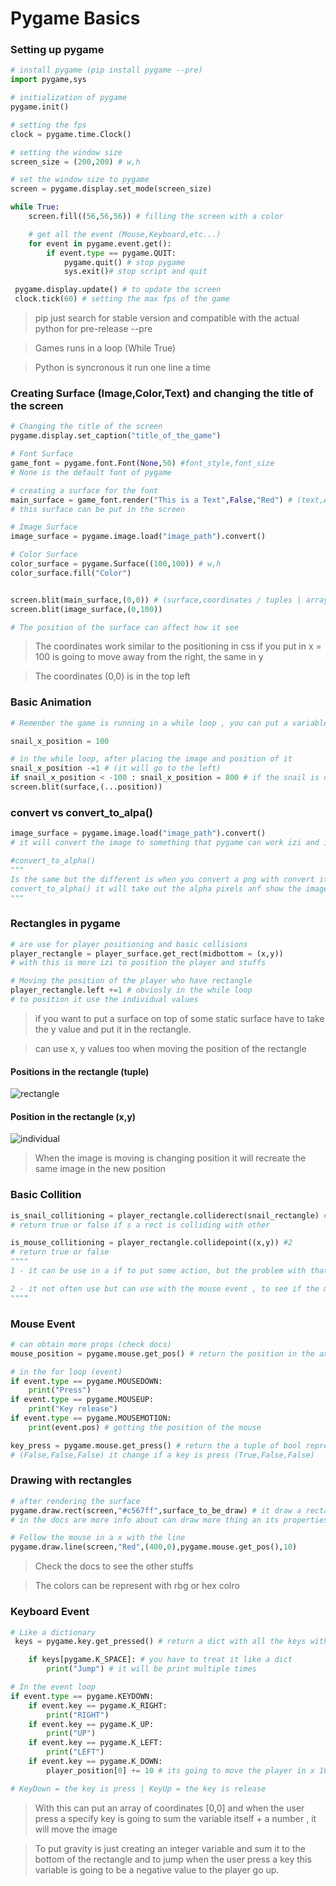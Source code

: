 # Pygame Basics

### Setting up pygame

```py
# install pygame (pip install pygame --pre)
import pygame,sys

# initialization of pygame
pygame.init()

# setting the fps
clock = pygame.time.Clock()

# setting the window size
screen_size = (200,200) # w,h

# set the window size to pygame
screen = pygame.display.set_mode(screen_size)

while True:
    screen.fill((56,56,56)) # filling the screen with a color

    # get all the event (Mouse,Keyboard,etc...)
    for event in pygame.event.get():
        if event.type == pygame.QUIT:
            pygame.quit() # stop pygame
            sys.exit()# stop script and quit

 pygame.display.update() # to update the screen
 clock.tick(60) # setting the max fps of the game
```

> pip just search for stable version and compatible with the actual python for pre-release --pre

> Games runs in a loop (While True)

> Python is syncronous it run one line a time

### Creating Surface (Image,Color,Text) and changing the title of the screen

```py
# Changing the title of the screen
pygame.display.set_caption("title_of_the_game")

# Font Surface
game_font = pygame.font.Font(None,50) #font_style,font_size
# None is the default font of pygame

# creating a surface for the font
main_surface = game_font.render("This is a Text",False,"Red") # (text,AA,Color) AA = AntiAliasing
# this surface can be put in the screen

# Image Surface
image_surface = pygame.image.load("image_path").convert()

# Color Surface
color_surface = pygame.Surface((100,100)) # w,h
color_surface.fill("Color")


screen.blit(main_surface,(0,0)) # (surface,coordinates / tuples | array)
screen.blit(image_surface,(0,100))

# The position of the surface can affect how it see
```

> The coordinates work similar to the positioning in css if you put in x = 100 is going to move away from the right, the same in y

> The coordinates (0,0) is in the top left

### Basic Animation

```py
# Remenber the game is running in a while loop , you can put a variable with a position in the x axis

snail_x_position = 100

# in the while loop, after placing the image and position of it
snail_x_position -=1 # (it will go to the left)
if snail_x_position < -100 : snail_x_position = 800 # if the snail is out of the screen(-100) it will restart the position (800)
screen.blit(surface,(...position))
```

### convert vs convert_to_alpa()

```py
image_surface = pygame.image.load("image_path").convert()
# it will convert the image to something that pygame can work izi and improve perfomace

#convert_to_alpha()
"""
Is the same but the different is when you convert a png with convert it have the alpha pixels and if you
convert_to_alpha() it will take out the alpha pixels anf show the image without the white background
"""
```

### Rectangles in pygame

```py
# are use for player positioning and basic collisions
player_rectangle = player_surface.get_rect(midbottom = (x,y))
# with this is more izi to position the player and stuffs

# Moving the position of the player who have rectangle
player_rectangle.left +=1 # obviosly in the while loop
# to position it use the individual values
```

> if you want to put a surface on top of some static surface have to take the y value and put it in the rectangle.

> can use x, y values too when moving the position of the rectangle

#### Positions in the rectangle (tuple)

![rectangle](./images//rectangle.PNG)

#### Position in the rectangle (x,y)

![individual](./images/individual.PNG)

> When the image is moving is changing position it will recreate the same image in the new position

### Basic Collition

```py
is_snail_collitioning = player_rectangle.colliderect(snail_rectangle) #1
# return true or false if s a rect is colliding with other

is_mouse_collitioning = player_rectangle.collidepoint((x,y)) #2
# return true or false
""""
1 - it can be use in a if to put some action, but the problem with that it will trigger multiple times

2 - it not often use but can use with the mouse event , to see if the mouse it making collision with the player
""""
```

### Mouse Event

```py
# can obtain more props (check docs)
mouse_position = pygame.mouse.get_pos() # return the position in the axis of the mouse

# in the for loop (event)
if event.type == pygame.MOUSEDOWN:
    print("Press")
if event.type == pygame.MOUSEUP:
    print("Key release")
if event.type == pygame.MOUSEMOTION:
    print(event.pos) # getting the position of the mouse

key_press = pygame.mouse.get_press() # return the a tuple of bool represeting the left key,middle key and right key
# (False,False,False) it change if a key is press (True,False,False)
```

### Drawing with rectangles

```py
# after rendering the surface
pygame.draw.rect(screen,"#c567ff",surface_to_be_draw) # it draw a rectangle in a surface
# in the docs are more info about can draw more thing an its properties

# Follow the mouse in a x with the line
pygame.draw.line(screen,"Red",(400,0),pygame.mouse.get_pos(),10)
```

> Check the docs to see the other stuffs

> The colors can be represent with rbg or hex colro

### Keyboard Event

```py
# Like a dictionary
 keys = pygame.key.get_pressed() # return a dict with all the keys with 0 & 1 (True or False)

    if keys[pygame.K_SPACE]: # you have to treat it like a dict
        print("Jump") # it will be print multiple times

# In the event loop
if event.type == pygame.KEYDOWN:
    if event.key == pygame.K_RIGHT:
        print("RIGHT")
    if event.key == pygame.K_UP:
        print("UP")
    if event.key == pygame.K_LEFT:
        print("LEFT")
    if event.key == pygame.K_DOWN:
        player_position[0] += 10 # its going to move the player in x 10 px/sec

# KeyDown = the key is press | KeyUp = the key is release
```

> With this can put an array of coordinates [0,0] and when the user press a specify key is going to sum the variable itself + a number , it will move the image

> To put gravity is just creating an integer variable and sum it to the bottom of the rectangle and to jump when the user press a key this variable is going to be a negative value to the player go up.
